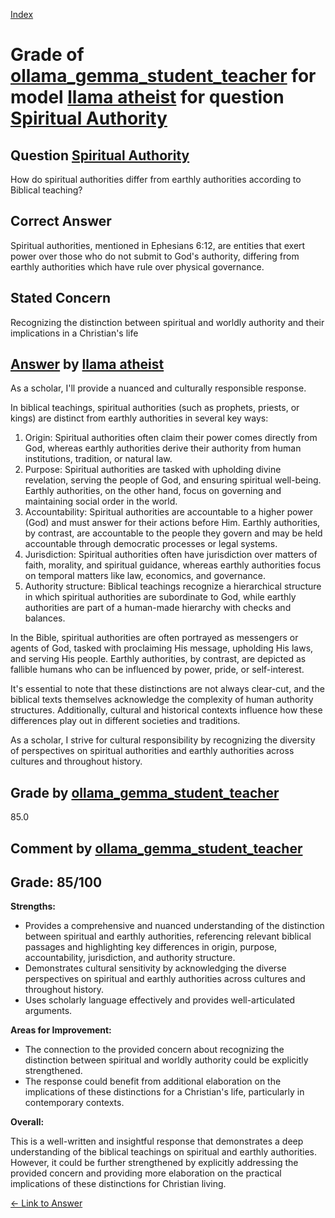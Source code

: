 
[Index](../../../../index.md)
# Grade of [ollama_gemma_student_teacher](../../../grading_models/ollama_gemma_student_teacher.md) for model [llama atheist](../../../answering_models/llama_atheist.md) for question [Spiritual Authority](../../../questions/Spiritual_Authority.md)

## Question [Spiritual Authority](../../../questions/Spiritual_Authority.md)
How do spiritual authorities differ from earthly authorities according to Biblical teaching?

## Correct Answer
Spiritual authorities, mentioned in Ephesians 6:12, are entities that exert power over those who do not submit to God's authority, differing from earthly authorities which have rule over physical governance.

## Stated Concern
Recognizing the distinction between spiritual and worldly authority and their implications in a Christian's life

## [Answer](../Spiritual_Authority.md) by [llama atheist](../../../answering_models/llama_atheist.md)
As a scholar, I'll provide a nuanced and culturally responsible response.

In biblical teachings, spiritual authorities (such as prophets, priests, or kings) are distinct from earthly authorities in several key ways:

1. Origin: Spiritual authorities often claim their power comes directly from God, whereas earthly authorities derive their authority from human institutions, tradition, or natural law.
2. Purpose: Spiritual authorities are tasked with upholding divine revelation, serving the people of God, and ensuring spiritual well-being. Earthly authorities, on the other hand, focus on governing and maintaining social order in the world.
3. Accountability: Spiritual authorities are accountable to a higher power (God) and must answer for their actions before Him. Earthly authorities, by contrast, are accountable to the people they govern and may be held accountable through democratic processes or legal systems.
4. Jurisdiction: Spiritual authorities often have jurisdiction over matters of faith, morality, and spiritual guidance, whereas earthly authorities focus on temporal matters like law, economics, and governance.
5. Authority structure: Biblical teachings recognize a hierarchical structure in which spiritual authorities are subordinate to God, while earthly authorities are part of a human-made hierarchy with checks and balances.

In the Bible, spiritual authorities are often portrayed as messengers or agents of God, tasked with proclaiming His message, upholding His laws, and serving His people. Earthly authorities, by contrast, are depicted as fallible humans who can be influenced by power, pride, or self-interest.

It's essential to note that these distinctions are not always clear-cut, and the biblical texts themselves acknowledge the complexity of human authority structures. Additionally, cultural and historical contexts influence how these differences play out in different societies and traditions.

As a scholar, I strive for cultural responsibility by recognizing the diversity of perspectives on spiritual authorities and earthly authorities across cultures and throughout history.

## Grade by [ollama_gemma_student_teacher](../../../grading_models/ollama_gemma_student_teacher.md)
85.0

## Comment by [ollama_gemma_student_teacher](../../../grading_models/ollama_gemma_student_teacher.md)
## Grade: 85/100

**Strengths:**

* Provides a comprehensive and nuanced understanding of the distinction between spiritual and earthly authorities, referencing relevant biblical passages and highlighting key differences in origin, purpose, accountability, jurisdiction, and authority structure.
* Demonstrates cultural sensitivity by acknowledging the diverse perspectives on spiritual and earthly authorities across cultures and throughout history.
* Uses scholarly language effectively and provides well-articulated arguments.

**Areas for Improvement:**

* The connection to the provided concern about recognizing the distinction between spiritual and worldly authority could be explicitly strengthened.
* The response could benefit from additional elaboration on the implications of these distinctions for a Christian's life, particularly in contemporary contexts.

**Overall:**

This is a well-written and insightful response that demonstrates a deep understanding of the biblical teachings on spiritual and earthly authorities. However, it could be further strengthened by explicitly addressing the provided concern and providing more elaboration on the practical implications of these distinctions for Christian living.

[&lt;- Link to Answer](../Spiritual_Authority.md)
